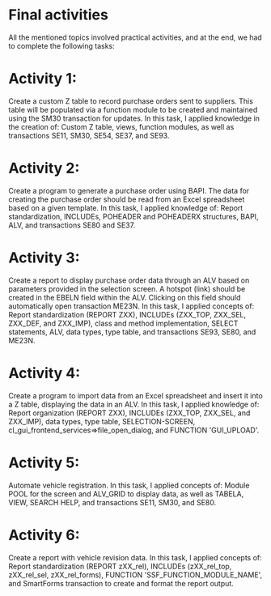 # Final activities
All the mentioned topics involved practical activities, and at the end, we had to complete the following tasks:

# Activity 1:
Create a custom Z table to record purchase orders sent to suppliers. This table will be populated via a function module to be created and maintained using the SM30 transaction for updates.
In this task, I applied knowledge in the creation of:
Custom Z table, views, function modules, as well as transactions SE11, SM30, SE54, SE37, and SE93.

# Activity 2:
Create a program to generate a purchase order using BAPI. The data for creating the purchase order should be read from an Excel spreadsheet based on a given template.
In this task, I applied knowledge of:
Report standardization, INCLUDEs, POHEADER and POHEADERX structures, BAPI, ALV, and transactions SE80 and SE37.

# Activity 3:
Create a report to display purchase order data through an ALV based on parameters provided in the selection screen.
A hotspot (link) should be created in the EBELN field within the ALV. Clicking on this field should automatically open transaction ME23N.
In this task, I applied concepts of:
Report standardization (REPORT ZXX), INCLUDEs (ZXX_TOP, ZXX_SEL, ZXX_DEF, and ZXX_IMP), class and method implementation, SELECT statements, ALV, data types, type table, and transactions SE93, SE80, and ME23N.

# Activity 4:
Create a program to import data from an Excel spreadsheet and insert it into a Z table, displaying the data in an ALV.
In this task, I applied knowledge of:
Report organization (REPORT ZXX), INCLUDEs (ZXX_TOP, ZXX_SEL, and ZXX_IMP), data types, type table, SELECTION-SCREEN, cl_gui_frontend_services=>file_open_dialog, and FUNCTION 'GUI_UPLOAD'.

# Activity 5:
Automate vehicle registration.
In this task, I applied concepts of:
Module POOL for the screen and ALV_GRID to display data, as well as TABELA, VIEW, SEARCH HELP, and transactions SE11, SM30, and SE80.

# Activity 6:
Create a report with vehicle revision data.
In this task, I applied concepts of:
Report standardization (REPORT zXX_rel), INCLUDEs (zXX_rel_top, zXX_rel_sel, zXX_rel_forms), FUNCTION 'SSF_FUNCTION_MODULE_NAME', and SmartForms transaction to create and format the report output.

